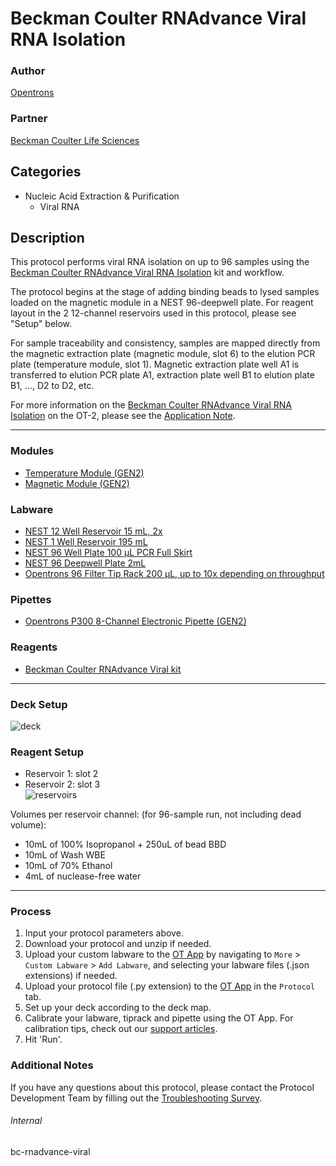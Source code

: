 # Beckman Coulter RNAdvance Viral RNA Isolation

### Author
[Opentrons](https://opentrons.com/)

### Partner
[Beckman Coulter Life Sciences](https://www.beckmancoulter.com/)

## Categories
* Nucleic Acid Extraction & Purification
    * Viral RNA

## Description
This protocol performs viral RNA isolation on up to 96 samples using the [Beckman Coulter RNAdvance Viral RNA Isolation](https://www.beckman.com/reagents/genomic/rna-isolation/viral/c63510) kit and workflow.

The protocol begins at the stage of adding binding beads to lysed samples loaded on the magnetic module in a NEST 96-deepwell plate. For reagent layout in the 2 12-channel reservoirs used in this protocol, please see "Setup" below.

For sample traceability and consistency, samples are mapped directly from the magnetic extraction plate (magnetic module, slot 6) to the elution PCR plate (temperature module, slot 1). Magnetic extraction plate well A1 is transferred to elution PCR plate A1, extraction plate well B1 to elution plate B1, ..., D2 to D2, etc.

For more information on the [Beckman Coulter RNAdvance Viral RNA Isolation](https://www.beckman.com/reagents/genomic/rna-isolation/viral/c63510) on the OT-2, please see the [Application Note](https://opentrons-landing-img.s3.amazonaws.com/application+notes/BECLS+and+Opentrons_RNAdvance+Viral+app+note_Final_05_21.pdf).

---

### Modules
* [Temperature Module (GEN2)](https://shop.opentrons.com/collections/hardware-modules/products/tempdeck)
* [Magnetic Module (GEN2)](https://shop.opentrons.com/collections/hardware-modules/products/magdeck)

### Labware
* [NEST 12 Well Reservoir 15 mL, 2x](https://labware.opentrons.com/nest_12_reservoir_15ml)
* [NEST 1 Well Reservoir 195 mL](https://labware.opentrons.com/nest_1_reservoir_195ml)
* [NEST 96 Well Plate 100 µL PCR Full Skirt](https://labware.opentrons.com/nest_96_wellplate_100ul_pcr_full_skirt)
* [NEST 96 Deepwell Plate 2mL](https://labware.opentrons.com/nest_96_wellplate_2ml_deep)
* [Opentrons 96 Filter Tip Rack 200 µL, up to 10x depending on throughput](https://shop.opentrons.com/collections/opentrons-tips/products/opentrons-200ul-filter-tips)

### Pipettes
* [Opentrons P300 8-Channel Electronic Pipette (GEN2)](https://shop.opentrons.com/collections/ot-2-pipettes/products/8-channel-electronic-pipette)

### Reagents
* [Beckman Coulter RNAdvance Viral kit](https://www.beckman.com/reagents/genomic/rna-isolation/viral/c63510)

---

### Deck Setup
![deck](https://opentrons-protocol-library-website.s3.amazonaws.com/custom-README-images/bc-rnadvance-viral/Screen+Shot+2021-02-23+at+2.47.23+PM.png)

### Reagent Setup
* Reservoir 1: slot 2
* Reservoir 2: slot 3  
![reservoirs](https://opentrons-protocol-library-website.s3.amazonaws.com/custom-README-images/bc-rnadvance-viral/Screen+Shot+2021-02-10+at+3.48.53+PM.png)

Volumes per reservoir channel: (for 96-sample run, not including dead volume):
* 10mL of 100% Isopropanol + 250uL of bead BBD
* 10mL of Wash WBE
* 10mL of 70% Ethanol
* 4mL of nuclease-free water

---

### Process
1. Input your protocol parameters above.
2. Download your protocol and unzip if needed.
3. Upload your custom labware to the [OT App](https://opentrons.com/ot-app) by navigating to `More` > `Custom Labware` > `Add Labware`, and selecting your labware files (.json extensions) if needed.
4. Upload your protocol file (.py extension) to the [OT App](https://opentrons.com/ot-app) in the `Protocol` tab.
5. Set up your deck according to the deck map.
6. Calibrate your labware, tiprack and pipette using the OT App. For calibration tips, check out our [support articles](https://support.opentrons.com/en/collections/1559720-guide-for-getting-started-with-the-ot-2).
7. Hit 'Run'.

### Additional Notes
If you have any questions about this protocol, please contact the Protocol Development Team by filling out the [Troubleshooting Survey](https://protocol-troubleshooting.paperform.co/).

###### Internal
bc-rnadvance-viral

